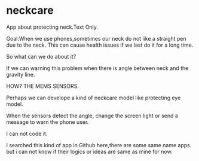 # neckcare
App about protecting neck.Text Only.

Goal:When we use phones,sometimes our neck do not like a straight pen due to the neck.
This can cause health issues if we last do it for a long time.

So what can we do about it?

If we can warning this problem when there is angle between neck and the gravity line.

HOW?
THE MEMS SENSORS.

Perhaps we can develope a kind of neckcare model like protecting eye model.

When the sensors detect the angle, change the screen light or send a message to warn the phone user.



I can not code it.


I searched this kind of app in Github here,there are some same name apps.
but i can not know if their logics or ideas are same as mine for now.

